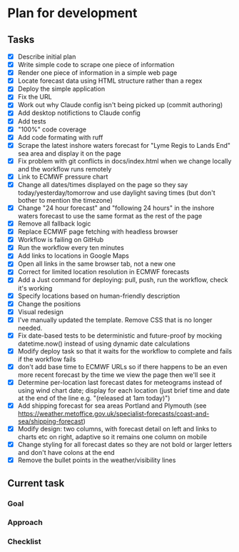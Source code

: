 # Plan for development

## Tasks

- [x] Describe initial plan
- [x] Write simple code to scrape one piece of information
- [x] Render one piece of information in a simple web page
- [x] Locate forecast data using HTML structure rather than a regex
- [x] Deploy the simple application
- [x] Fix the URL
- [x] Work out why Claude config isn't being picked up (commit authoring)
- [x] Add desktop notifictions to Claude config
- [x] Add tests
- [x] "100%" code coverage
- [x] Add code formating with ruff
- [x] Scrape the latest inshore waters forecast for "Lyme Regis to Lands End" sea area and display it on the page
- [x] Fix problem with git conflicts in docs/index.html when we change locally and the workflow runs remotely
- [x] Link to ECMWF pressure chart
- [x] Change all dates/times displayed on the page so they say today/yesterday/tomorrow and use daylight saving times (but don't bother to mention the timezone)
- [x] Change "24 hour forecast" and "following 24 hours" in the inshore waters forecast to use the same format as the rest of the page
- [x] Remove all fallback logic
- [x] Replace ECMWF page fetching with headless browser
- [x] Workflow is failing on GitHub
- [x] Run the workflow every ten minutes
- [x] Add links to locations in Google Maps
- [x] Open all links in the same browser tab, not a new one
- [x] Correct for limited location resolution in ECMWF forecasts
- [x] Add a Just command for deploying: pull, push, run the workflow, check it's working
- [x] Specify locations based on human-friendly description
- [x] Change the positions
- [x] Visual redesign
- [x] I've manually updated the template. Remove CSS that is no longer needed.
- [x] Fix date-based tests to be deterministic and future-proof by mocking datetime.now() instead of using dynamic date calculations
- [x] Modify deploy task so that it waits for the workflow to complete and fails if the workflow fails
- [x] don't add base time to ECMWF URLs so if there happens to be an even more recent forecast by the time we view the page then we'll see it
- [x] Determine per-location last forecast dates for meteograms instead of using wind chart date; display for each location (just brief time and date at the end of the line e.g. "(released at 1am today)")
- [x] Add shipping forecast for sea areas Portland and Plymouth (see https://weather.metoffice.gov.uk/specialist-forecasts/coast-and-sea/shipping-forecast)
- [x] Modify design: two columns, with forecast detail on left and links to charts etc on right, adaptive so it remains one column on mobile
- [x] Change styling for all forecast dates so they are not bold or larger letters and don't have colons at the end
- [x] Remove the bullet points in the weather/visibility lines

## Current task

### Goal

### Approach

### Checklist
